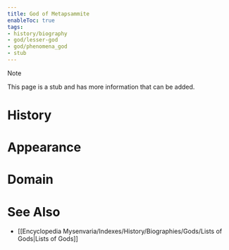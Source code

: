 ```yaml
---
title: God of Metapsammite
enableToc: true
tags:
- history/biography
- god/lesser-god
- god/phenomena_god
- stub
---
```


> [!note]
> This page is a stub and has more information that can be added.

# History

# Appearance

# Domain

# See Also
- [[Encyclopedia Mysenvaria/Indexes/History/Biographies/Gods/Lists of Gods|Lists of Gods]]